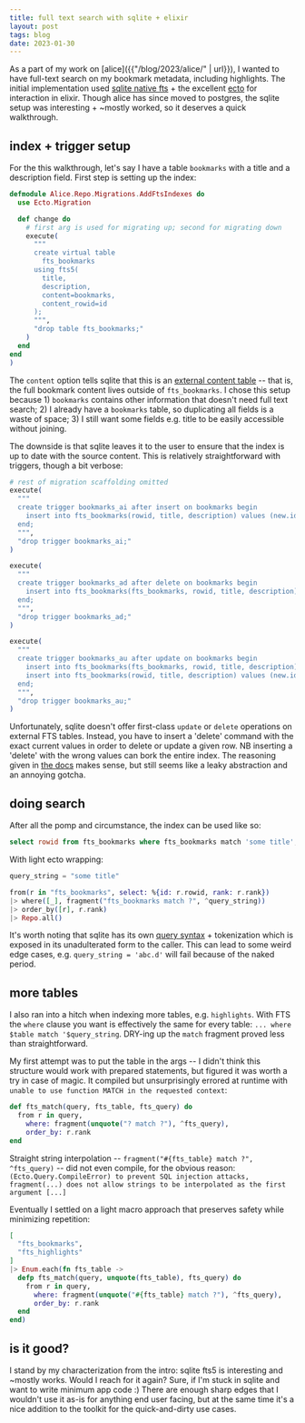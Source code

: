 ```yaml
---
title: full text search with sqlite + elixir
layout: post
tags: blog
date: 2023-01-30
---
```


As a part of my work on [alice]({{"/blog/2023/alice/" | url}}), I wanted to have full-text search on my bookmark
metadata, including highlights.  The initial implementation used [sqlite native fts](https://www.sqlite.org/fts5.html) +
the excellent [ecto](https://hexdocs.pm/ecto/Ecto.html) for interaction in elixir.  Though alice has since moved to
postgres, the sqlite setup was interesting + ~mostly worked, so it deserves a quick walkthrough.

## index + trigger setup

For the this walkthrough, let's say I have a table `bookmarks` with a title and a description field.  First step is
setting up the index:

```elixir
defmodule Alice.Repo.Migrations.AddFtsIndexes do
  use Ecto.Migration

  def change do
    # first arg is used for migrating up; second for migrating down
    execute(
      """
      create virtual table
        fts_bookmarks
      using fts5(
        title,
        description,
        content=bookmarks,
        content_rowid=id
      );
      """,
      "drop table fts_bookmarks;"
    )
  end
end
)
```

The `content` option tells sqlite that this is an [external content table](https://www.sqlite.org/fts5.html#external_content_tables)
-- that is, the full bookmark content lives outside of `fts_bookmarks`.  I chose this setup because 1) `bookmarks`
contains other information that doesn't need full text search; 2) I already have a `bookmarks` table, so duplicating all
fields is a waste of space; 3) I still want some fields e.g. title to be easily accessible without joining.

The downside is that sqlite leaves it to the user to ensure that the index is up to date with the source content.  This
is relatively straightforward with triggers, though a bit verbose:

```elixir
# rest of migration scaffolding omitted
execute(
  """
  create trigger bookmarks_ai after insert on bookmarks begin
    insert into fts_bookmarks(rowid, title, description) values (new.id, new.title, new.description);
  end;
  """,
  "drop trigger bookmarks_ai;"
)

execute(
  """
  create trigger bookmarks_ad after delete on bookmarks begin
    insert into fts_bookmarks(fts_bookmarks, rowid, title, description) values('delete', old.id, old.title, old.description);
  end;
  """,
  "drop trigger bookmarks_ad;"
)

execute(
  """
  create trigger bookmarks_au after update on bookmarks begin
    insert into fts_bookmarks(fts_bookmarks, rowid, title, description) values('delete', old.id, old.title, old.description);
    insert into fts_bookmarks(rowid, title, description) values (new.id, new.title, new.description);
  end;
  """,
  "drop trigger bookmarks_au;"
)
```

Unfortunately, sqlite doesn't offer first-class `update` or `delete` operations on external FTS tables.  Instead, you
have to insert a 'delete' command with the exact current values in order to delete or update a given row. NB inserting a
'delete' with the wrong values can bork the entire index.  The reasoning given in [the docs](https://www.sqlite.org/fts5.html#the_delete_command)
makes sense, but still seems like a leaky abstraction and an annoying gotcha.

## doing search

After all the pomp and circumstance, the index can be used like so:

```sql
select rowid from fts_bookmarks where fts_bookmarks match 'some title';
```

With light ecto wrapping:

```elixir
query_string = "some title"

from(r in "fts_bookmarks", select: %{id: r.rowid, rank: r.rank})
|> where([_], fragment("fts_bookmarks match ?", ^query_string))
|> order_by([r], r.rank)
|> Repo.all()
```

It's worth noting that sqlite has its own [query syntax](https://www.sqlite.org/fts5.html#full_text_query_syntax) +
tokenization which is exposed in its unadulterated form to the caller.  This can lead to some weird edge cases, e.g.
`query_string = 'abc.d'` will fail because of the naked period.

## more tables

I also ran into a hitch when indexing more tables, e.g. `highlights`.  With FTS the `where` clause you want is
effectively the same for every table: `... where $table match '$query_string`.  DRY-ing up the `match` fragment proved
less than straightforward.

My first attempt was to put the table in the args -- I didn't think this structure would work with prepared statements,
but figured it was worth a try in case of magic.  It compiled but unsurprisingly errored at runtime with `unable to use
function MATCH in the requested context`:

```elixir
def fts_match(query, fts_table, fts_query) do
  from r in query,
    where: fragment(unquote("? match ?"), ^fts_query),
    order_by: r.rank
end
```

Straight string interpolation -- `fragment("#{fts_table} match ?", ^fts_query)` -- did not even compile, for the obvious
reason: `(Ecto.Query.CompileError) to prevent SQL injection attacks, fragment(...) does not allow strings to be
interpolated as the first argument [...]`

Eventually I settled on a light macro approach that preserves safety while minimizing repetition:

```elixir
[
  "fts_bookmarks",
  "fts_highlights"
]
|> Enum.each(fn fts_table ->
  defp fts_match(query, unquote(fts_table), fts_query) do
    from r in query,
      where: fragment(unquote("#{fts_table} match ?"), ^fts_query),
      order_by: r.rank
  end
end)
```

## is it good?

I stand by my characterization from the intro: sqlite fts5 is interesting and ~mostly works.  Would I reach for it
again?  Sure, if I'm stuck in sqlite and want to write minimum app code :)  There are enough sharp edges that I wouldn't
use it as-is for anything end user facing, but at the same time it's a nice addition to the toolkit for the
quick-and-dirty use cases.
